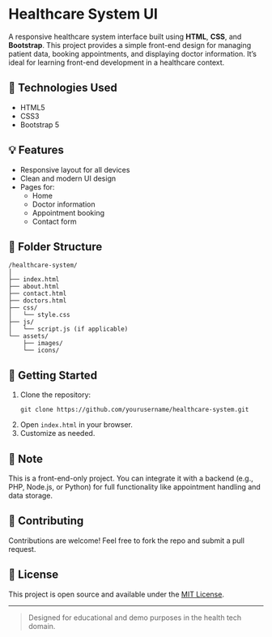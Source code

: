 # Healthcare System UI

A responsive healthcare system interface built using **HTML**, **CSS**, and **Bootstrap**. This project provides a simple front-end design for managing patient data, booking appointments, and displaying doctor information. It’s ideal for learning front-end development in a healthcare context.

## 🔧 Technologies Used

- HTML5  
- CSS3  
- Bootstrap 5  

## 💡 Features

- Responsive layout for all devices  
- Clean and modern UI design  
- Pages for:
  - Home  
  - Doctor information  
  - Appointment booking  
  - Contact form  

## 📁 Folder Structure

```
/healthcare-system/
│
├── index.html
├── about.html
├── contact.html
├── doctors.html
├── css/
│   └── style.css
├── js/
│   └── script.js (if applicable)
└── assets/
    ├── images/
    └── icons/
```

## 🚀 Getting Started

1. Clone the repository:
   ```
   git clone https://github.com/yourusername/healthcare-system.git
   ```
2. Open `index.html` in your browser.
3. Customize as needed.

## 📌 Note

This is a front-end-only project. You can integrate it with a backend (e.g., PHP, Node.js, or Python) for full functionality like appointment handling and data storage.

## 🤝 Contributing

Contributions are welcome! Feel free to fork the repo and submit a pull request.

## 📄 License

This project is open source and available under the [MIT License](LICENSE).

---

> Designed for educational and demo purposes in the health tech domain.
